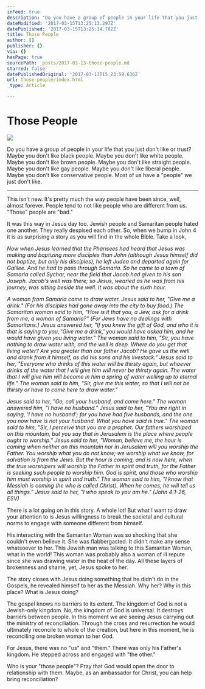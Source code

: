 ```yaml
---
inFeed: true
description: "Do you have a group of people in your life that you just don't like or trust? Maybe you don't like black people. Maybe you don't like white people. Maybe you don't like brown people. Maybe you don't like straight people. Maybe you don't like gay people. Maybe you don't like liberal people. Maybe you don't like conservative people. Most of us have a \"people\" we just don't like.\_"
dateModified: '2017-03-15T13:25:13.297Z'
datePublished: '2017-03-15T13:25:14.782Z'
title: Those People
author: []
publisher: {}
via: {}
hasPage: true
sourcePath: _posts/2017-03-13-those-people.md
starred: false
datePublishedOriginal: '2017-03-13T15:23:59.636Z'
url: those-people/index.html
_type: Article

---
```

# Those People
![](https://the-grid-user-content.s3-us-west-2.amazonaws.com/7295783d-e79c-49c0-9373-1fc1e123c4f8.jpg)

Do you have a group of people in your life that you just don't like or trust? Maybe you don't like black people. Maybe you don't like white people. Maybe you don't like brown people. Maybe you don't like straight people. Maybe you don't like gay people. Maybe you don't like liberal people. Maybe you don't like conservative people. Most of us have a "people" we just don't like. 

---

This isn't new. It's pretty much the way people have been since, well, almost forever. People tend to not like people who are different from us. "Those" people are "bad." 

It was this way in Jesus day too. Jewish people and Samaritan people hated one another. They really despised each other. So, when we bump in John 4 it is as surprising a story as you will find in the whole Bible. Take a look, 

_Now when Jesus learned that the Pharisees had heard that Jesus was making and baptizing more disciples than John (although Jesus himself did not baptize, but only his disciples), he left Judea and departed again for Galilee. And he had to pass through Samaria. So he came to a town of Samaria called Sychar, near the field that Jacob had given to his son Joseph. Jacob's well was there; so Jesus, wearied as he was from his journey, was sitting beside the well. It was about the sixth hour._

_A woman from Samaria came to draw water. Jesus said to her, "Give me a drink." (For his disciples had gone away into the city to buy food.) The Samaritan woman said to him, "How is it that you, a Jew, ask for a drink from me, a woman of Samaria?" (For Jews have no dealings with Samaritans.) Jesus answered her, "If you knew the gift of God, and who it is that is saying to you, 'Give me a drink,' you would have asked him, and he would have given you living water." The woman said to him, "Sir, you have nothing to draw water with, and the well is deep. Where do you get that living water? Are you greater than our father Jacob? He gave us the well and drank from it himself, as did his sons and his livestock." Jesus said to her, "Everyone who drinks of this water will be thirsty again, but whoever drinks of the water that I will give him will never be thirsty again. The water that I will give him will become in him a spring of water welling up to eternal life." The woman said to him, "Sir, give me this water, so that I will not be thirsty or have to come here to draw water."_

_Jesus said to her, "Go, call your husband, and come here." The woman answered him, "I have no husband." Jesus said to her, "You are right in saying, 'I have no husband'; for you have had five husbands, and the one you now have is not your husband. What you have said is true." The woman said to him, "Sir, I perceive that you are a prophet. Our fathers worshiped on this mountain, but you say that in Jerusalem is the place where people ought to worship." Jesus said to her, "Woman, believe me, the hour is coming when neither on this mountain nor in Jerusalem will you worship the Father. You worship what you do not know; we worship what we know, for salvation is from the Jews. But the hour is coming, and is now here, when the true worshipers will worship the Father in spirit and truth, for the Father is seeking such people to worship him. God is spirit, and those who worship him must worship in spirit and truth." The woman said to him, "I know that Messiah is coming (he who is called Christ). When he comes, he will tell us all things." Jesus said to her, "I who speak to you am he." (John 4:1-26, ESV)_

There is a lot going on in this story. A whole lot! But what I want to draw your attention to is Jesus willingness to break the societal and cultural norms to engage with someone different from himself. 

His interacting with the Samaritan Woman was so shocking that she couldn't even believe it. She was flabbergasted. It didn't make any sense whatsoever to her. This Jewish man was talking to this Samaritan Woman, what in the world! This woman was probably also a woman of ill repute since she was drawing water in the heat of the day. All these layers of brokenness and shame, yet, Jesus spoke to her. 

The story closes with Jesus doing something that he didn't do in the Gospels, he revealed himself to her as the Messiah. Why her? Why in this place? What is Jesus doing? 

The gospel knows no barriers to its extent. The kingdom of God is not a Jewish-only kingdom. No, the kingdom of God is universal. It destroys barriers between people. In this moment we are seeing Jesus carrying out the ministry of reconciliation. Through the cross and resurrection he would ultimately reconcile to whole of the creation, but here in this moment, he is reconciling one broken woman to her God. 

For Jesus, there was no "us" and "them." There was only his Father's kingdom. He stepped across and engaged with "the other." 

Who is your "those people"? Pray that God would open the door to relationship with them. Maybe, as an ambassador for Christ, you can help bring reconciliation?
